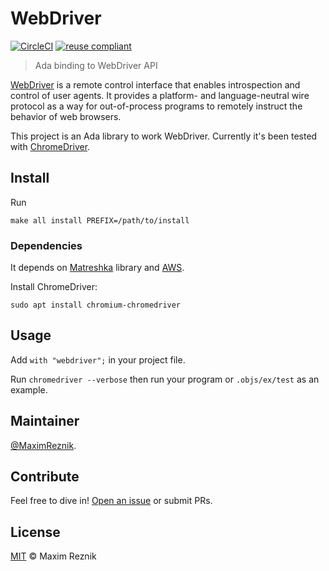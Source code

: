 WebDriver
=========

[![CircleCI](https://circleci.com/gh/reznikmm/webdriver.svg?style=svg)](https://circleci.com/gh/reznikmm/webdriver)
[![reuse compliant](https://img.shields.io/badge/reuse-compliant-green.svg)](https://reuse.software/)

> Ada binding to WebDriver API

[WebDriver](https://www.w3.org/TR/webdriver/)
is a remote control interface that enables introspection and
control of user agents. It provides a platform- and language-neutral wire
protocol as a way for out-of-process programs to remotely instruct the
behavior of web browsers.

This project is an Ada library to work WebDriver. Currently it's been
tested with [ChromeDriver](https://chromedriver.chromium.org/).


## Install

Run
```
make all install PREFIX=/path/to/install
```

### Dependencies
It depends on [Matreshka](https://forge.ada-ru.org/matreshka) library
and [AWS](https://github.com/AdaCore/aws).

Install ChromeDriver:
```
sudo apt install chromium-chromedriver
```

## Usage
Add `with "webdriver";` in your project file.

Run `chromedriver --verbose` then run your program or `.objs/ex/test` as
an example.

## Maintainer

[@MaximReznik](https://github.com/reznikmm).

## Contribute

Feel free to dive in!
[Open an issue](https://github.com/reznikmm/webdriver/issues/new) or submit PRs.

## License

[MIT](LICENSE) © Maxim Reznik


